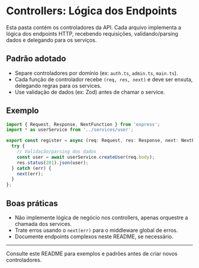 # Controllers: Lógica dos Endpoints

Esta pasta contém os controladores da API. Cada arquivo implementa a lógica dos endpoints HTTP, recebendo requisições, validando/parsing dados e delegando para os serviços.

## Padrão adotado
- Separe controladores por domínio (ex: `auth.ts`, `admin.ts`, `main.ts`).
- Cada função de controlador recebe `(req, res, next)` e deve ser enxuta, delegando regras para os services.
- Use validação de dados (ex: Zod) antes de chamar o service.

## Exemplo
```typescript
import { Request, Response, NextFunction } from 'express';
import * as userService from '../services/user';

export const register = async (req: Request, res: Response, next: NextFunction) => {
  try {
    // Validação/parsing dos dados
    const user = await userService.createUser(req.body);
    res.status(201).json(user);
  } catch (err) {
    next(err);
  }
};
```

## Boas práticas
- Não implemente lógica de negócio nos controllers, apenas orquestre a chamada dos services.
- Trate erros usando o `next(err)` para o middleware global de erros.
- Documente endpoints complexos neste README, se necessário.

---
Consulte este README para exemplos e padrões antes de criar novos controladores.
